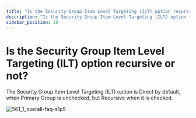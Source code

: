 ```yaml
---
title: "Is the Security Group Item Level Targeting (ILT) option recursive or not?"
description: "Is the Security Group Item Level Targeting (ILT) option recursive or not?"
sidebar_position: 20
---
```


# Is the Security Group Item Level Targeting (ILT) option recursive or not?

The Security Group Item Level Targeting (ILT) option is Direct by default, when Primary Group is
unchecked, but Recursive when it is checked.

![561_1_overall-faq-s1p5](/images/endpointpolicymanager/itemleveltargeting/561_1_overall-faq-s1p5.webp)

